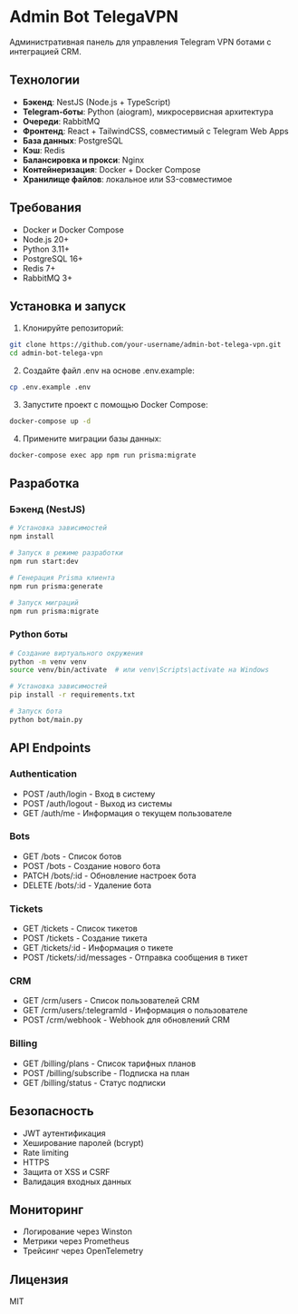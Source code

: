 # Admin Bot TelegaVPN

Административная панель для управления Telegram VPN ботами с интеграцией CRM.

## Технологии

- **Бэкенд**: NestJS (Node.js + TypeScript)
- **Telegram-боты**: Python (aiogram), микросервисная архитектура
- **Очереди**: RabbitMQ
- **Фронтенд**: React + TailwindCSS, совместимый с Telegram Web Apps
- **База данных**: PostgreSQL
- **Кэш**: Redis
- **Балансировка и прокси**: Nginx
- **Контейнеризация**: Docker + Docker Compose
- **Хранилище файлов**: локальное или S3-совместимое

## Требования

- Docker и Docker Compose
- Node.js 20+
- Python 3.11+
- PostgreSQL 16+
- Redis 7+
- RabbitMQ 3+

## Установка и запуск

1. Клонируйте репозиторий:
```bash
git clone https://github.com/your-username/admin-bot-telega-vpn.git
cd admin-bot-telega-vpn
```

2. Создайте файл .env на основе .env.example:
```bash
cp .env.example .env
```

3. Запустите проект с помощью Docker Compose:
```bash
docker-compose up -d
```

4. Примените миграции базы данных:
```bash
docker-compose exec app npm run prisma:migrate
```

## Разработка

### Бэкенд (NestJS)

```bash
# Установка зависимостей
npm install

# Запуск в режиме разработки
npm run start:dev

# Генерация Prisma клиента
npm run prisma:generate

# Запуск миграций
npm run prisma:migrate
```

### Python боты

```bash
# Создание виртуального окружения
python -m venv venv
source venv/bin/activate  # или venv\Scripts\activate на Windows

# Установка зависимостей
pip install -r requirements.txt

# Запуск бота
python bot/main.py
```

## API Endpoints

### Authentication
- POST /auth/login - Вход в систему
- POST /auth/logout - Выход из системы
- GET /auth/me - Информация о текущем пользователе

### Bots
- GET /bots - Список ботов
- POST /bots - Создание нового бота
- PATCH /bots/:id - Обновление настроек бота
- DELETE /bots/:id - Удаление бота

### Tickets
- GET /tickets - Список тикетов
- POST /tickets - Создание тикета
- GET /tickets/:id - Информация о тикете
- POST /tickets/:id/messages - Отправка сообщения в тикет

### CRM
- GET /crm/users - Список пользователей CRM
- GET /crm/users/:telegramId - Информация о пользователе
- POST /crm/webhook - Webhook для обновлений CRM

### Billing
- GET /billing/plans - Список тарифных планов
- POST /billing/subscribe - Подписка на план
- GET /billing/status - Статус подписки

## Безопасность

- JWT аутентификация
- Хеширование паролей (bcrypt)
- Rate limiting
- HTTPS
- Защита от XSS и CSRF
- Валидация входных данных

## Мониторинг

- Логирование через Winston
- Метрики через Prometheus
- Трейсинг через OpenTelemetry

## Лицензия

MIT
